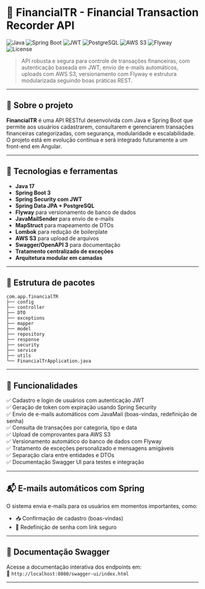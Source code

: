 # 💸 FinancialTR - Financial Transaction Recorder API

![Java](https://img.shields.io/badge/Java-17+-blue)
![Spring Boot](https://img.shields.io/badge/Spring_Boot-3.x-brightgreen)
![JWT](https://img.shields.io/badge/Security-JWT-orange)
![PostgreSQL](https://img.shields.io/badge/Database-PostgreSQL-blue)
![AWS S3](https://img.shields.io/badge/AWS-S3-yellow)
![Flyway](https://img.shields.io/badge/Database_Versioning-Flyway-red)
![License](https://img.shields.io/badge/license-MIT-lightgrey)

> API robusta e segura para controle de transações financeiras, com autenticação baseada em JWT, envio de e-mails automáticos, uploads com AWS S3, versionamento com Flyway e estrutura modularizada seguindo boas práticas REST.

---

## 🧠 Sobre o projeto

**FinancialTR** é uma API RESTful desenvolvida com Java e Spring Boot que permite aos usuários cadastrarem, consultarem e gerenciarem transações financeiras categorizadas, com segurança, modularidade e escalabilidade. O projeto está em evolução contínua e será integrado futuramente a um front-end em Angular.

---

## 🔧 Tecnologias e ferramentas

- **Java 17**
- **Spring Boot 3**
- **Spring Security com JWT**
- **Spring Data JPA + PostgreSQL**
- **Flyway** para versionamento de banco de dados
- **JavaMailSender** para envio de e-mails
- **MapStruct** para mapeamento de DTOs
- **Lombok** para redução de boilerplate
- **AWS S3** para upload de arquivos
- **Swagger/OpenAPI 3** para documentação
- **Tratamento centralizado de exceções**
- **Arquitetura modular em camadas**

---

## 📁 Estrutura de pacotes

```
com.app.financialTR
├── config
├── controller
├── DTO
├── exceptions
├── mapper
├── model
├── repository
├── response
├── security
├── service
├── utils
└── FinancialTrApplication.java
```

---

## 📌 Funcionalidades

✅ Cadastro e login de usuários com autenticação JWT  
✅ Geração de token com expiração usando Spring Security  
✅ Envio de e-mails automáticos com JavaMail (boas-vindas, redefinição de senha)  
✅ Consulta de transações por categoria, tipo e data  
✅ Upload de comprovantes para AWS S3  
✅ Versionamento automático do banco de dados com Flyway  
✅ Tratamento de exceções personalizado e mensagens amigáveis  
✅ Separação clara entre entidades e DTOs  
✅ Documentação Swagger UI para testes e integração  

---

## 📬 E-mails automáticos com Spring

O sistema envia e-mails para os usuários em momentos importantes, como:

- 📥 Confirmação de cadastro (boas-vindas)
- 🔄 Redefinição de senha com link seguro

---

## 📖 Documentação Swagger

Acesse a documentação interativa dos endpoints em:  
🔗 `http://localhost:8080/swagger-ui/index.html`

---
